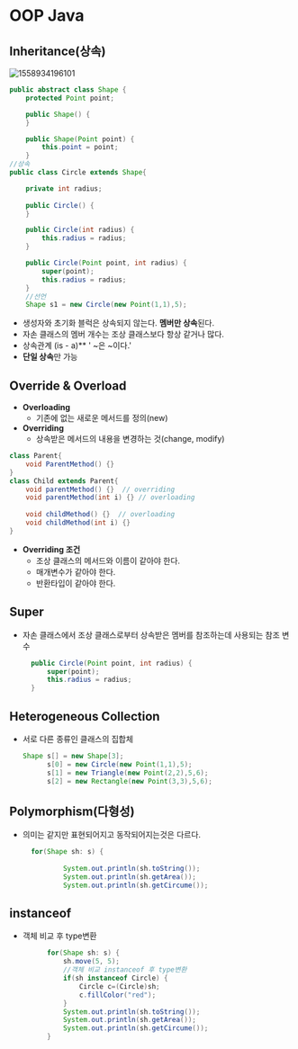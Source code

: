 # OOP Java

## Inheritance(상속)

![1558934196101](C:\Users\student\AppData\Roaming\Typora\typora-user-images\1558934196101.png)

```java
public abstract class Shape {
	protected Point point;

	public Shape() {
	}

	public Shape(Point point) {
		this.point = point;
	}
//상속
public class Circle extends Shape{

	private int radius;
	
	public Circle() {
	}

	public Circle(int radius) {
		this.radius = radius;
	}

	public Circle(Point point, int radius) {
		super(point);
		this.radius = radius;
	}
    //선언
	Shape s1 = new Circle(new Point(1,1),5);
```

* 생성자와 초기화 블럭은 상속되지 않는다. **멤버만 상속**된다.
* 자손 클래스의 멤버 개수는 조상 클래스보다 항상 같거나 많다.
* 상속관계 (is - a)**  ' ~은 ~이다.'
* **단일 상속**만 가능

## Override & Overload

* **Overloading** 
  * 기존에 없는 새로운 메서드를 정의(new)
* **Overriding** 
  * 상속받은 메서드의 내용을 변경하는 것(change, modify)

```java
class Parent{
    void ParentMethod() {}
}
class Child extends Parent{
    void parentMethod() {}  // overriding
    void parentMethod(int i) {} // overloading
    
    void childMethod() {}  // overloading
    void childMethod(int i) {}
}
```

* **Overriding 조건**
  * 조상 클래스의 메서드와 이름이 같아야 한다.
  * 매개변수가 같아야 한다.
  * 반환타입이 같아야 한다.

## Super

* 자손 클래스에서 조상 클래스로부터 상속받은 멤버를 참조하는데 사용되는 참조 변수

  ```java
  	public Circle(Point point, int radius) {
  		super(point);
  		this.radius = radius;
  	}
  ```



## Heterogeneous Collection

* 서로 다른 종류인 클래스의 집합체

  ```java
  Shape s[] = new Shape[3];
  		s[0] = new Circle(new Point(1,1),5);
  		s[1] = new Triangle(new Point(2,2),5,6);
  		s[2] = new Rectangle(new Point(3,3),5,6);
  ```



## Polymorphism(다형성)

* 의미는 같지만 표현되어지고 동작되어지는것은 다르다.

  ```java
  	for(Shape sh: s) {
  	
  			System.out.println(sh.toString());
  			System.out.println(sh.getArea());
  			System.out.println(sh.getCircume());
  ```

  

## instanceof

* 객체 비교 후 type변환

  ```java
  		for(Shape sh: s) {
  			sh.move(5, 5);
  			//객체 비교 instanceof 후 type변환
  			if(sh instanceof Circle) {
  				Circle c=(Circle)sh;
  				c.fillColor("red");
  			}
  			System.out.println(sh.toString());
  			System.out.println(sh.getArea());
  			System.out.println(sh.getCircume());
  		}
  ```

  